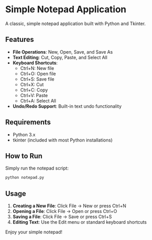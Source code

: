 # Simple Notepad Application

A classic, simple notepad application built with Python and Tkinter.

## Features

- **File Operations**: New, Open, Save, and Save As
- **Text Editing**: Cut, Copy, Paste, and Select All
- **Keyboard Shortcuts**: 
  - Ctrl+N: New file
  - Ctrl+O: Open file
  - Ctrl+S: Save file
  - Ctrl+X: Cut
  - Ctrl+C: Copy
  - Ctrl+V: Paste
  - Ctrl+A: Select All
- **Undo/Redo Support**: Built-in text undo functionality

## Requirements

- Python 3.x
- tkinter (included with most Python installations)

## How to Run

Simply run the notepad script:

```bash
python notepad.py
```

## Usage

1. **Creating a New File**: Click File → New or press Ctrl+N
2. **Opening a File**: Click File → Open or press Ctrl+O
3. **Saving a File**: Click File → Save or press Ctrl+S
4. **Editing Text**: Use the Edit menu or standard keyboard shortcuts

Enjoy your simple notepad!

